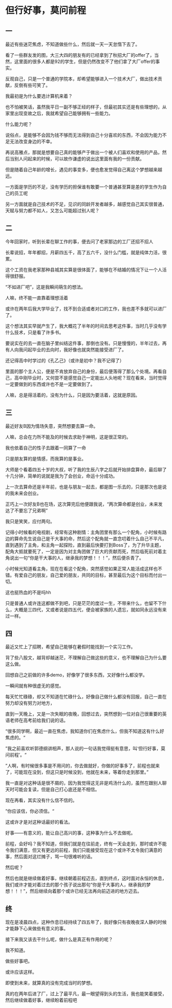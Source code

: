 # 但行好事，莫问前程

## 一

最近有些迷茫焦虑，不知道做些什么，然后就一天一天怠惰下去了。

看了一些群友发的图，大三大四的朋友有的已经拿到了秋招大厂的offer了，当然，这里面的很多人都是92的学生，但是仍然改变不了他们拿了大厂offer的事实。

反观自己，只是一个普通的学院本，却希望能够进入一个技术大厂，做出技术贡献，反倒有些可笑了。

我最初是为什么要选计算机来着？

也不怕被笑话，虽然我平日一副不够正经的样子，但最初其实还是有些理想的，从家里出现变故之后，我就希望自己能够拥有一些能力。

什么能力呢？

说俗点，是能够不会因为钱不够而无法得到自己十分喜欢的东西，不会因为能力不足无法改变身边的不幸。

再说高雅点，那就是想要自己真的能够产于做出一个被人们喜欢和使用的产品，然后当别人问起来的时候，可以故作谦虚的说出这里面有我的一份贡献。

但是随着自己年龄的增长，遇见的事变多，便也愈发觉得自己离这个梦想越来越远。

一方面是学历的不足，没有学历的担保谁有敢要一个普通甚至算是差的学生作为自己的员工呢

另一方面就是自己技术的不足，见识的同龄开发者越多，越感觉自己其实很普通，天赋与努力都不如人，又怎么可能超过别人呢？

## 二

今年回家时，听到长辈在聊工作的事，便去问了老家那边的工厂还招不招人

长辈说招，年年都招，月薪四五千，高了五六千，没什么门槛，就是纯体力活，很累。

这个工资在我老家那种县城其实算是很体面了，能够在不结婚的情况下让一个人活得很舒服。

“不如进厂吧”，这是我瞬间萌生的想法。

人嘛，终不能一直靠着理想活着

或许在两年后我大学毕业了，找不到合适或者对口的工作，我也差不多就可以进厂了。

这个想法其实早就产生了，我大概花了半年的时间去思考这件事，当时几乎没有学什么技术，只是看了许多书。

要说实在的去一直在脑子里纠结这件事，那倒也没有。只是慢慢的，半年过去，再有人向我问起毕业的去向时，我好像也就突然能接受进厂了。

还记得高中时学过的《孔乙己》（或许是初中？我不记得了）

里面的那个主人公，便是不肯放弃自己的身份，最后便落得了那么个处境。再看自己，高中刚毕业时，又何尝不是感觉自己一定能出人头地呢？现在看来，当时觉得一定要做到的东西或许也不是一定要做到了。

人嘛，总是得活着的，没有为什么，只是因为要活着，这就是原因。

## 三

最近好友B因为情场失意，突然想要去算一命。

人嘛，总会在力所不能及的时候去求助于神明，这是很正常的。

我也依着自己的性子去跟着一同算了一命

只是朋友算的是情感，而我算的是事业。

大师是个看着四五十岁的大叔，听了我的生辰八字之后就开始排盘算命，最后聊了十几分钟，简单的说就是我为了会创业，命运十分成功。

上一次去算命还是半年前，也是与朋友一起去，都是图一乐去的，只是那次也是说的我未来会创业。

正巧上一次好友B也在场，这次算完后他便跟我说，“两次算命都是创业，未来发达了不要忘了兄弟啊”

我只是笑笑，应付两句。

记得小时候看的电视剧，经常有这种剧情：主角团里有那么一个配角，小时候有路边的算命先生说自己是干大事的命，然后这个配角就一直念叨着什么自己不平凡，直到遇到了主角，和主角一起探险，直到最后快要打到Boss了，为了升华主题，配角大抵就要死了，一定是因为对主角团做了巨大的贡献而死，然后临死前对着主角说出一句“你是干大事的人，继承我的梦想！！！”，然后便杀青了。

小时候光知道看主角，现在在看这个配角，突然感觉如果正常人能活成这样也不错。有爱自己的朋友，自己爱的朋友，共同的目标，甚至最后为这个目标而付出一切。

这也挺热血的不是吗hh

只是普通人或许连这都做不到吧，只是茫茫的度过一生，不带来什么，也留不下什么，大概是三四代，又或者说是四五代，便会被家族的人遗忘，就如同永远没有来过一样。

## 四

最近又忙上了招聘，希望自己能够在暑假时能找到一个实习工作。

背了些八股文，越背却越迷茫，不理解自己做这些的意义，也不理解自己为什么要这么做。

回想自己之前做的许多demo，好像学了很多东西，又好像什么都没学。

一瞬间就有种很虚无的感觉。

每天忙忙碌碌，却又不知道在忙碌什么，好像自己做什么都没有回报，自己一直在努力却没有努力对地方，

直到一天晚上，又是一次失眠的夜晚，回想过去，突然想到一位对自己很重要的英语老师在高考前给我们说的话。

“很多同学啊，最近一直在焦虑，我知道你们在焦虑什么，但我不知道这有什么好焦虑的。“

”我之前喜欢听郭德纲讲相声，那人说的一句话我觉得挺有意思，叫‘但行好事，莫问前程’。“

”人啊，有时候很多事是不用问的，你去做就好，你做的好事多了，前程也就来了，可能现在没到，但这只是时候没到，他就在未来，等着你走到那里。”

我一直是对这种话是很不屑的，因为我觉得这无非是鸡汤什么的，虽然在跟别人聊天时可能会复读，但是自己打心底还是不相信。

现在再看，其实没有什么信不信的。

”你应该信，你必须信。“

这或许才是对这种话最好的看法。

好事——有意义的，能让自己高兴的事，这种事为什么不去做呢。

前程，会好吗？我不知道，但我们就是在往前走，终有一天会走到，那时或许不能令我们满意，但又有更远的前程，我们只能接受现在这个或许不太令我们满意的事，然后面对这烂摊子，骂一句很难听的话。

然后呢？

然后也就是继续做着好事，继续朝着前程迈去，直到终点，这时面对永恒的休息，我们或许才能对着过去的那个孩子说出那句“你是干大事的人，继承我的梦想！！！”，然后继续向着那个或许已经无法再向前迈进的地方迈去。

## 终

现在是凌晨四点，这种作息已经持续了四五年了，我好像只有夜晚夜深人静的时候才能静下心来做些有意义的事。

接下来我又该去干什么呢，做什么是真正有作用的呢？

我不知道。

做些好事吧。

或许应该这样。

即使到未来，就算真的没有完成当时的梦想。

真的在两年后进了厂，过上了最平凡，最一眼望得到头的生活，我也能笑着接受，然后继续做着好事，继续盼着前程吧





